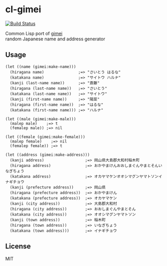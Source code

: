 # cl-gimei
[![Build Status](https://travis-ci.org/cxxxr/cl-gimei.svg?branch=master)](https://travis-ci.org/cxxxr/cl-gimei)

Common Lisp port of [gimei](https://github.com/willnet/gimei)  
random Japanese name and address generator

## Usage
```common-lisp
(let ((name (gimei:make-name)))
  (hiragana name)               ;=> "さいとう はるな"
  (katakana name)               ;=> "サイトウ ハルナ"
  (kanji (last-name name))      ;=> "斎藤"
  (hiragana (last-name name))   ;=> "さいとう"
  (katakana (last-name name))   ;=> "サイトウ"
  (kanji (first-name name))     ;=> "陽菜"
  (hiragana (first-name name))  ;=> "はるな"
  (katakana (first-name name))) ;=> "ハルナ"

(let ((male (gimei:make-male)))
  (malep male)    ;=> t
  (femalep male)) ;=> nil

(let ((female (gimei:make-female)))
  (malep female)    ;=> nil
  (femalep female)) ;=> t

(let ((address (gimei:make-address)))
  (kanji address)                  ;=> 岡山県大島郡大和村稲木町
  (hiragana address)               ;=> おかやまけんおおしまぐんやまとそんいなぎちょう
  (katakana address)               ;=> オカヤマケンオオシマグンヤマトソンイナギチョウ
  (kanji (prefecture address))     ;=> 岡山県
  (hiragana (prefecture address))  ;=> おかやまけん
  (katakana (prefecture address))  ;=> オカヤマケン
  (kanji (city address))           ;=> 大島郡大和村
  (hiragana (city address))        ;=> おおしまぐんやまとそん
  (katakana (city address))        ;=> オオシマグンヤマトソン
  (kanji (town address))           ;=> 稲木町
  (hiragana (town address))        ;=> いなぎちょう
  (katakana (town address)))       ;=> イナギチョウ
```

## License
MIT
